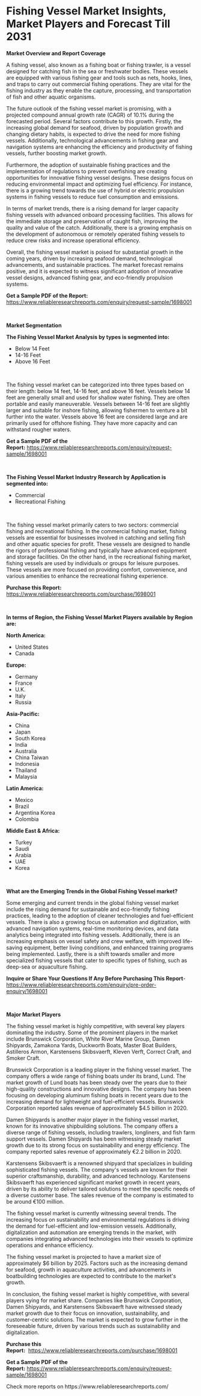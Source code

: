 <p><h1>Fishing Vessel Market Insights, Market Players and Forecast Till 2031</h1></p><p><strong>Market Overview and Report Coverage</strong></p>
<p><p>A fishing vessel, also known as a fishing boat or fishing trawler, is a vessel designed for catching fish in the sea or freshwater bodies. These vessels are equipped with various fishing gear and tools such as nets, hooks, lines, and traps to carry out commercial fishing operations. They are vital for the fishing industry as they enable the capture, processing, and transportation of fish and other aquatic organisms.</p><p>The future outlook of the fishing vessel market is promising, with a projected compound annual growth rate (CAGR) of 10.1% during the forecasted period. Several factors contribute to this growth. Firstly, the increasing global demand for seafood, driven by population growth and changing dietary habits, is expected to drive the need for more fishing vessels. Additionally, technological advancements in fishing gear and navigation systems are enhancing the efficiency and productivity of fishing vessels, further boosting market growth.</p><p>Furthermore, the adoption of sustainable fishing practices and the implementation of regulations to prevent overfishing are creating opportunities for innovative fishing vessel designs. These designs focus on reducing environmental impact and optimizing fuel efficiency. For instance, there is a growing trend towards the use of hybrid or electric propulsion systems in fishing vessels to reduce fuel consumption and emissions.</p><p>In terms of market trends, there is a rising demand for larger capacity fishing vessels with advanced onboard processing facilities. This allows for the immediate storage and preservation of caught fish, improving the quality and value of the catch. Additionally, there is a growing emphasis on the development of autonomous or remotely operated fishing vessels to reduce crew risks and increase operational efficiency.</p><p>Overall, the fishing vessel market is poised for substantial growth in the coming years, driven by increasing seafood demand, technological advancements, and sustainable practices. The market forecast remains positive, and it is expected to witness significant adoption of innovative vessel designs, advanced fishing gear, and eco-friendly propulsion systems.</p></p>
<p><strong>Get a Sample PDF of the Report:</strong> <a href="https://www.reliableresearchreports.com/enquiry/request-sample/1698001">https://www.reliableresearchreports.com/enquiry/request-sample/1698001</a></p>
<p>&nbsp;</p>
<p><strong>Market Segmentation</strong></p>
<p><strong>The Fishing Vessel Market Analysis by types is segmented into:</strong></p>
<p><ul><li>Below 14 Feet</li><li>14-16 Feet</li><li>Above 16 Feet</li></ul></p>
<p>&nbsp;</p>
<p><p>The fishing vessel market can be categorized into three types based on their length: below 14 feet, 14-16 feet, and above 16 feet. Vessels below 14 feet are generally small and used for shallow water fishing. They are often portable and easily maneuverable. Vessels between 14-16 feet are slightly larger and suitable for inshore fishing, allowing fishermen to venture a bit further into the water. Vessels above 16 feet are considered large and are primarily used for offshore fishing. They have more capacity and can withstand rougher waters.</p></p>
<p><strong>Get a Sample PDF of the Report:</strong>&nbsp;<a href="https://www.reliableresearchreports.com/enquiry/request-sample/1698001">https://www.reliableresearchreports.com/enquiry/request-sample/1698001</a></p>
<p>&nbsp;</p>
<p><strong>The Fishing Vessel Market Industry Research by Application is segmented into:</strong></p>
<p><ul><li>Commercial</li><li>Recreational Fishing</li></ul></p>
<p>&nbsp;</p>
<p><p>The fishing vessel market primarily caters to two sectors: commercial fishing and recreational fishing. In the commercial fishing market, fishing vessels are essential for businesses involved in catching and selling fish and other aquatic species for profit. These vessels are designed to handle the rigors of professional fishing and typically have advanced equipment and storage facilities. On the other hand, in the recreational fishing market, fishing vessels are used by individuals or groups for leisure purposes. These vessels are more focused on providing comfort, convenience, and various amenities to enhance the recreational fishing experience.</p></p>
<p><strong>Purchase this Report:</strong>&nbsp; <a href="https://www.reliableresearchreports.com/purchase/1698001">https://www.reliableresearchreports.com/purchase/1698001</a></p>
<p>&nbsp;</p>
<p><strong>In terms of Region, the Fishing Vessel Market Players available by Region are:</strong></p>
<p>
    <p> <strong> North America: </strong>
        <ul>
            <li>United States</li>
            <li>Canada</li>
        </ul>
        </p> 
    <p> <strong> Europe: </strong>
        <ul>
            <li>Germany</li>
            <li>France</li>
            <li>U.K.</li>
            <li>Italy</li>
            <li>Russia</li>
        </ul>
        </p> 
    <p> <strong> Asia-Pacific: </strong>
        <ul>
            <li>China</li>
            <li>Japan</li>
            <li>South Korea</li>
            <li>India</li>
            <li>Australia</li>
            <li>China Taiwan</li>
            <li>Indonesia</li>
            <li>Thailand</li>
            <li>Malaysia</li>
        </ul>
        </p> 
    <p> <strong> Latin America: </strong>
        <ul>
            <li>Mexico</li>
            <li>Brazil</li>
            <li>Argentina Korea</li>
            <li>Colombia</li>
        </ul>
        </p> 
    <p> <strong> Middle East & Africa: </strong>
        <ul>
            <li>Turkey</li>
            <li>Saudi</li>
            <li>Arabia</li>
            <li>UAE</li>
            <li>Korea</li>
        </ul>
    </p>
    </p>
<p>&nbsp;</p>
<p><strong>What are the Emerging Trends in the Global Fishing Vessel market?</strong></p>
<p><p>Some emerging and current trends in the global fishing vessel market include the rising demand for sustainable and eco-friendly fishing practices, leading to the adoption of cleaner technologies and fuel-efficient vessels. There is also a growing focus on automation and digitization, with advanced navigation systems, real-time monitoring devices, and data analytics being integrated into fishing vessels. Additionally, there is an increasing emphasis on vessel safety and crew welfare, with improved life-saving equipment, better living conditions, and enhanced training programs being implemented. Lastly, there is a shift towards smaller and more specialized fishing vessels that cater to specific types of fishing, such as deep-sea or aquaculture fishing.</p></p>
<p><strong>Inquire or Share Your Questions If Any Before Purchasing This Report</strong>- <a href="https://www.reliableresearchreports.com/enquiry/pre-order-enquiry/1698001">https://www.reliableresearchreports.com/enquiry/pre-order-enquiry/1698001</a></p>
<p>&nbsp;</p>
<p><strong>Major Market Players</strong></p>
<p><p>The fishing vessel market is highly competitive, with several key players dominating the industry. Some of the prominent players in the market include Brunswick Corporation, White River Marine Group, Damen Shipyards, Zamakona Yards, Duckworth Boats, Master Boat Builders, Astilleros Armon, Karstensens Skibsvaerft, Kleven Verft, Correct Craft, and Smoker Craft.</p><p>Brunswick Corporation is a leading player in the fishing vessel market. The company offers a wide range of fishing boats under its brand, Lund. The market growth of Lund boats has been steady over the years due to their high-quality constructions and innovative designs. The company has been focusing on developing aluminum fishing boats in recent years due to the increasing demand for lightweight and fuel-efficient vessels. Brunswick Corporation reported sales revenue of approximately $4.5 billion in 2020.</p><p>Damen Shipyards is another major player in the fishing vessel market, known for its innovative shipbuilding solutions. The company offers a diverse range of fishing vessels, including trawlers, longliners, and fish farm support vessels. Damen Shipyards has been witnessing steady market growth due to its strong focus on sustainability and energy efficiency. The company reported sales revenue of approximately €2.2 billion in 2020.</p><p>Karstensens Skibsvaerft is a renowned shipyard that specializes in building sophisticated fishing vessels. The company's vessels are known for their superior craftsmanship, durability, and advanced technology. Karstensens Skibsvaerft has experienced significant market growth in recent years, driven by its ability to deliver tailored solutions to meet the specific needs of a diverse customer base. The sales revenue of the company is estimated to be around €100 million.</p><p>The fishing vessel market is currently witnessing several trends. The increasing focus on sustainability and environmental regulations is driving the demand for fuel-efficient and low-emission vessels. Additionally, digitalization and automation are emerging trends in the market, with companies integrating advanced technologies into their vessels to optimize operations and enhance efficiency.</p><p>The fishing vessel market is projected to have a market size of approximately $6 billion by 2025. Factors such as the increasing demand for seafood, growth in aquaculture activities, and advancements in boatbuilding technologies are expected to contribute to the market's growth.</p><p>In conclusion, the fishing vessel market is highly competitive, with several players vying for market share. Companies like Brunswick Corporation, Damen Shipyards, and Karstensens Skibsvaerft have witnessed steady market growth due to their focus on innovation, sustainability, and customer-centric solutions. The market is expected to grow further in the foreseeable future, driven by various trends such as sustainability and digitalization.</p></p>
<p><strong>Purchase this Report:</strong>&nbsp;&nbsp;<a href="https://www.reliableresearchreports.com/purchase/1698001">https://www.reliableresearchreports.com/purchase/1698001</a></p>
<p></p>
<p><strong>Get a Sample PDF of the Report:</strong>&nbsp;<a href="https://www.reliableresearchreports.com/enquiry/request-sample/1698001">https://www.reliableresearchreports.com/enquiry/request-sample/1698001</a></p>
<p>Check more reports on https://www.reliableresearchreports.com/</p>